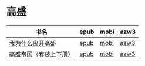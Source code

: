 # 高盛

| 书名 | epub | mobi | azw3 |
| --- | --- | --- | --- |
| [我为什么离开高盛](http://ct.dalanmei.com/f/31084289-571815597-af4a98) | [epub](http://ct.dalanmei.com/f/31084289-571815597-af4a98) | [mobi](http://ct.dalanmei.com/f/31084289-571546157-be2105) | [azw3](http://ct.dalanmei.com/f/31084289-572019920-706d37) |
| [高盛帝国（套装上下册）](http://ct.dalanmei.com/f/31084289-571819631-7967e1) | [epub](http://ct.dalanmei.com/f/31084289-571819631-7967e1) | [mobi](http://ct.dalanmei.com/f/31084289-571548441-a78b41) | [azw3](http://ct.dalanmei.com/f/31084289-572058468-021156) |
